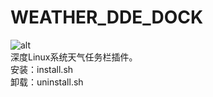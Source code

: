 # WEATHER_DDE_DOCK
![alt](https://coding.net/u/sonichy/p/WEATHER_DDE_DOCK_MENU/git/raw/master/preview.png)  
深度Linux系统天气任务栏插件。  
安装：install.sh  
卸载：uninstall.sh
